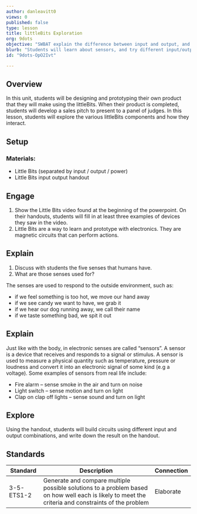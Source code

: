 ```yaml
---
author: danleavitt0
views: 0
published: false
type: lesson
title: littleBits Exploration
org: 9dots
objective: "SWBAT explain the difference between input and output, and create circuits using littleBits"
blurb: "Students will learn about sensors, and try different input/output combinations to gain a familiarity with #littleBits."
id: "9dots-OpO2Ivt"

---
```


## Overview
In this unit, students will be designing and prototyping their own product that they will make using the littleBits. When their product is completed, students will develop a sales pitch to present to a panel of judges. In this lesson, students will explore the various littleBits components and how they interact.

## Setup 

### Materials:

- Little Bits (separated by input / output / power)
- Little Bits input output handout

## Engage

1. Show the Little Bits video found at the beginning of the powerpoint. On their handouts, students will fill in at least three examples of devices they saw in the video.
2. Little Bits are a way to learn and prototype with electronics. They are magnetic circuits that can perform actions. 

## Explain

1. Discuss with students the five senses that humans have.
2. What are those senses used for?


The senses are used to respond to the outside environment, such as:

- if we feel something is too hot, we move our hand away
- if we see candy we want to have, we grab it
- if we hear our dog running away, we call their name
- if we taste something bad, we spit it out

## Explain

Just like with the body, in electronic senses are called “sensors”. A sensor is a device that receives and responds to a signal or stimulus. A sensor is used to measure a physical quantity such as temperature, pressure or loudness and convert it into an electronic signal of some kind (e.g a voltage).
Some examples of sensors from real life include:

- Fire alarm – sense smoke in the air and turn on noise
- Light switch – sense motion and turn on light
- Clap on clap off lights – sense sound and turn on light

## Explore

Using the handout, students will build circuits using different input and output combinations, and write down the result on the handout.

## Standards

| Standard      | Description   | Connection  |
| ------------- |---------------| ------|
| 3-5-ETS1-2 | Generate and compare multiple possible solutions to a problem based on how well each is likely to meet the criteria and constraints of the problem | Elaborate |
